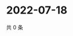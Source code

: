 # 2022-07-18

共 0 条

<!-- BEGIN WEIBO -->
<!-- 最后更新时间 Mon Jul 18 2022 14:01:46 GMT+0800 (China Standard Time) -->

<!-- END WEIBO -->
